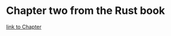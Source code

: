 # Chapter two from the Rust book

[link to Chapter](https://doc.rust-lang.org/book/ch02-00-guessing-game-tutorial.html)
